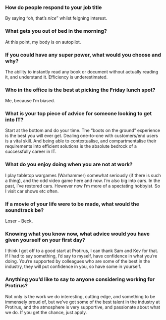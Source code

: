 ### How do people respond to your job title

By saying “oh, that’s *nice*” whilst feigning interest.  

### What gets you out of bed in the morning?

At this point, my body is on autopilot.

### If you could have any super power, what would you choose and why?

The ability to instantly read any book or document without actually reading it, and understand it. Efficiency is underestimated.

### Who in the office is the best at picking the Friday lunch spot?

Me, because I’m biased.

### What is your top piece of advice for someone looking to get into IT?

Start at the bottom and do your time. The “boots on the ground” experience is the best you will ever get. Dealing one-to-one with customers/end users is a vital skill. And being able to contextualise, and compartmentalise their requirements into efficient solutions is the absolute bedrock of a successfully career in IT. 

### What do you enjoy doing when you are not at work?

I play tabletop wargames (Warhammer) somewhat seriously (if there is such a thing), and the odd video game here and now. I’m also big into cars. In the past, I’ve restored cars. However now I’m more of a spectating hobbyist. So I visit car shows etc often. 

### If a movie of your life were to be made, what would the soundtrack be?

Loser – Beck.

### Knowing what you know now, what advice would you have given yourself on your first day?

I think I got off to a good start at Protirus, I can thank Sam and Kev for that. If I had to say something, I’d say to myself, have confidence in what you’re doing. You’re supported by colleagues who are some of the best in the industry, they will put confidence in you, so have some in yourself. 

### Anything you’d like to say to anyone considering working for Protirus?

Not only is the work we do interesting, cutting edge, and something to be immensely proud of, but we’ve got some of the best talent in the industry at Protirus, and the atmosphere is very supportive, and passionate about what we do. If you get the chance, just apply. 